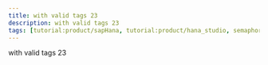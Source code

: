 ```yaml
---
title: with valid tags 23
description: with valid tags 23
tags: [tutorial:product/sapHana, tutorial:product/hana_studio, semaphore_rejected:]
---
```


with valid tags 23
